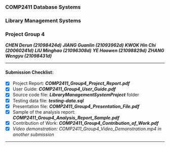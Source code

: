 ### COMP2411 Database Systems
### Library Management Systems 
### Project Group 4

***CHEN Derun (21098424d)***
***JIANG Guanlin (21093962d)***
***KWOK Hin Chi (20060241d)***
***LIU Minghao (21096308d)***
***YE Haowen (21098829d)***
***ZHANG Wengyu (21098431d)***

---

#### Submission Checklist:

- [x] Project Report: ***COMP2411_Group4_Project_Report.pdf***
- [x] User Guide: ***COMP2411_Group4_User_Guide.pdf***
- [x] Source code file: ***LibraryManagementSystemProject*** folder
- [x] Testing data file: ***testing-data.sql***
- [x] Presentation file: ***COMP2411_Group4_Presentation_File.pdf***
- [x] Sample of the analysis report: ***COMP2411_Group4_Analysis_Report_Sample.pdf***
- [x] Contribution of Work: ***COMP2411_Group4_Contribution_of_Work.pdf***
- [x] *Video demonstration: COMP2411_Group4_Video_Demonstration.mp4 in another submission*

---
